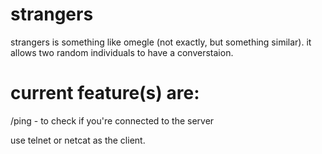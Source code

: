 strangers
=========
strangers is something like omegle (not exactly, but something similar). it allows two random individuals to have a converstaion.

current feature(s) are:
=========
/ping - to check if you're connected to the server

use telnet or netcat as the client.
